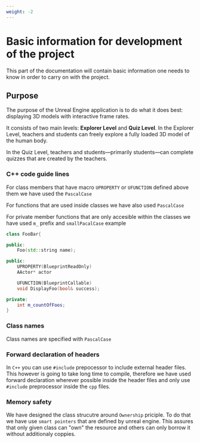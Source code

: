 ```yaml
---
weight: -2
---
```


# Basic information for development of the project

This part of the documentation will contain basic information one needs to know in order to carry on with the project.

## Purpose 

The purpose of the Unreal Engine application is to do what it does best: displaying 3D models with interactive frame rates.

It consists of two main levels: **Explorer Level** and **Quiz Level**. In the Explorer Level, teachers and students can freely explore a fully loaded 3D model of the human body.

In the Quiz Level, teachers and students—primarily students—can complete quizzes that are created by the teachers.

### C++ code guide lines 

For class members that have macro `UPROPERTY` or `UFUNCTION` defined above them we have used the `PascalCase`

For functions that are used inside classes we have also used `PascalCase`

For private member functions that are only accesible within the classes we have used `m_` prefix and `smallPacalCase` example


```c++
class FooBar{

public:
    Foo(std::string name);

public:
    UPROPERTY(BlueprintReadOnly)
    AActor* actor

    UFUNCTION(BlueprintCallable)
    void DisplayFoo(bool& success);

private:
    int m_countOfFoos;
}

```

### Class names

Class names are specified with `PascalCase`


### Forward declaration of headers 

In `C++` you can use `#include` prepocessor to include external header files. This however is going to take long time to compile, therefore we have used forward declaration wherever possible inside the header files and only use `#include` preprocessor inside the `cpp` files. 


### Memory safety

We have designed the class strucutre around `Ownership` priciple. To do that we have use `smart pointers` that are defined by unreal engine. This assures that only given class can "own" the resource and others can only borrow it without additionaly coppies. 


